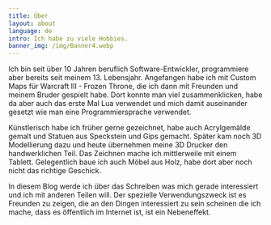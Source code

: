 ```yaml
---
title: Über
layout: about
language: de
intro: Ich habe zu viele Hobbies.
banner_img: /img/Banner4.webp
---
```

<!-- md custom_banner.md -->

Ich bin seit über 10 Jahren beruflich Software-Entwickler, programmiere aber bereits seit meinem 13. Lebensjahr. Angefangen habe ich mit Custom Maps für Warcraft III - Frozen Throne, die ich dann mit Freunden und meinem Bruder gespielt habe. Dort konnte man viel zusammenklicken, habe da aber auch das erste Mal Lua verwendet und mich damit auseinander gesetzt wie man eine Programmiersprache verwendet.

Künstlerisch habe ich früher gerne gezeichnet, habe auch Acrylgemälde gemalt und Statuen aus Speckstein und Gips gemacht. Später kam noch 3D Modellierung dazu und heute übernehmen meine 3D Drucker den handwerklichen Teil. Das Zeichnen mache ich mittlerweile mit einem Tablett. Gelegentlich baue ich auch Möbel aus Holz, habe dort aber noch nicht das richtige Geschick.

In diesem Blog werde ich über das Schreiben was mich gerade interessiert und ich mit anderen Teilen will. Der spezielle Verwendungszweck ist es Freunden zu zeigen, die an den Dingen interessiert zu sein scheinen die ich mache, dass es öffentlich im Internet ist, ist ein Nebeneffekt.
